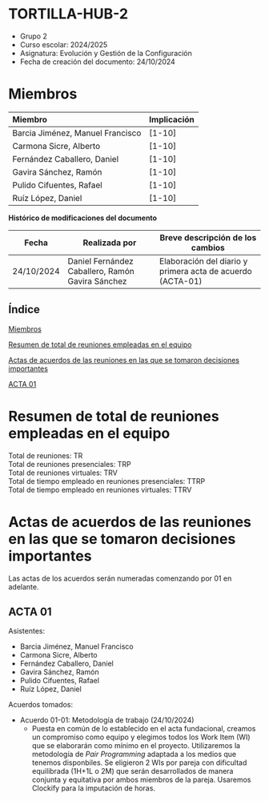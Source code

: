 # TORTILLA-HUB-2

* Grupo 2  
* Curso escolar: 2024/2025  
* Asignatura: Evolución y Gestión de la Configuración  
* Fecha de creación del documento: 24/10/2024

  

# Miembros <!--{#miembros}-->

| Miembro | Implicación |
| :---- | :---- |
| Barcia Jiménez, Manuel Francisco | \[1-10\] |
| Carmona Sicre, Alberto | \[1-10\] |
| Fernández Caballero, Daniel | \[1-10\] |
| Gavira Sánchez, Ramón | \[1-10\] |
| Pulido Cifuentes, Rafael | \[1-10\] |
| Ruíz López, Daniel | \[1-10\] |

**Histórico de modificaciones del documento**

|Fecha	|Realizada por	|Breve descripción de los cambios
| ----- | ------------- | ----------------- |
|24/10/2024	| Daniel Fernández Caballero, Ramón Gavira Sánchez |	Elaboración del diario y primera acta de acuerdo (ACTA-01)  |



## Índice

[Miembros](#miembros)

[Resumen de total de reuniones empleadas en el equipo](#resumen-de-total-de-reuniones-empleadas-en-el-equipo)

[Actas de acuerdos de las reuniones en las que se tomaron decisiones importantes](#actas-de-acuerdos-de-las-reuniones-en-las-que-se-tomaron-decisiones-importantes)

[ACTA 01](#acta-01)

# Resumen de total de reuniones empleadas en el equipo <!--{#resumen-de-total-de-reuniones-empleadas-en-el-equipo}-->

Total de reuniones: TR  
Total de reuniones presenciales: TRP  
Total de reuniones virtuales: TRV  
Total de tiempo empleado en reuniones presenciales: TTRP  
Total de tiempo empleado en reuniones virtuales: TTRV

# Actas de acuerdos de las reuniones en las que se tomaron decisiones importantes <!--{#actas-de-acuerdos-de-las-reuniones-en-las-que-se-tomaron-decisiones-importantes}-->

Las actas de los acuerdos serán numeradas comenzando por 01 en adelante.

## ACTA 01 <!--{#acta-01}-->

Asistentes: 

* Barcia Jiménez, Manuel Francisco 
* Carmona Sicre, Alberto 
* Fernández Caballero, Daniel 
* Gavira Sánchez, Ramón  
* Pulido Cifuentes, Rafael  
* Ruíz López, Daniel

Acuerdos tomados:  
* Acuerdo 01-01: Metodología de trabajo (24/10/2024)
	* Puesta en común de lo establecido en el acta fundacional, creamos un compromiso como equipo y elegimos todos los Work Item (WI) que se elaborarán como mínimo en el proyecto. Utilizaremos la metodología de *Pair Programming* adaptada a los medios que tenemos disponbiles. Se eligieron 2 WIs por pareja con dificultad equilibrada (1H+1L o 2M) que serán desarrollados de manera conjunta y equitativa por ambos miembros de la pareja. Usaremos Clockify para la imputación de horas.
